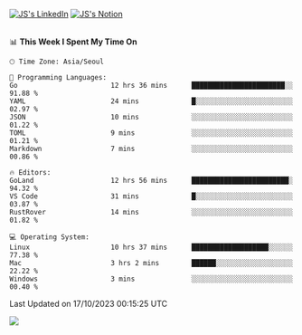 
[![JS's LinkedIn](https://img.shields.io/badge/LinkedIn-blue?style=for-the-badge&logo=linkedin)](https://www.linkedin.com/in/jaeseung-lee-5a2a32139/) 
[![JS's Notion](https://img.shields.io/badge/Notion-black?style=for-the-badge&logo=notion)](https://bit.ly/ljswiki1) <br><br>
<!-- ![JS's GitHub stats](https://github-readme-stats-lemon-five.vercel.app/api?username=tkxkd0159&hide=contribs,prs,stars,issues&show_icons=true&theme=react&include_all_commits=true)   -->
<!-- ![Top Langs](https://github-readme-stats-lemon-five.vercel.app/api/top-langs/?username=tkxkd0159&layout=compact&hide=jupyter%20notebook,scss,html,css&langs_count=10)  -->


<!--START_SECTION:waka-->
📊 **This Week I Spent My Time On** 

```text
🕑︎ Time Zone: Asia/Seoul

💬 Programming Languages: 
Go                       12 hrs 36 mins      ███████████████████████░░   91.88 % 
YAML                     24 mins             █░░░░░░░░░░░░░░░░░░░░░░░░   02.97 % 
JSON                     10 mins             ░░░░░░░░░░░░░░░░░░░░░░░░░   01.22 % 
TOML                     9 mins              ░░░░░░░░░░░░░░░░░░░░░░░░░   01.21 % 
Markdown                 7 mins              ░░░░░░░░░░░░░░░░░░░░░░░░░   00.86 % 

🔥 Editors: 
GoLand                   12 hrs 56 mins      ████████████████████████░   94.32 % 
VS Code                  31 mins             █░░░░░░░░░░░░░░░░░░░░░░░░   03.87 % 
RustRover                14 mins             ░░░░░░░░░░░░░░░░░░░░░░░░░   01.82 % 

💻 Operating System: 
Linux                    10 hrs 37 mins      ███████████████████░░░░░░   77.38 % 
Mac                      3 hrs 2 mins        ██████░░░░░░░░░░░░░░░░░░░   22.22 % 
Windows                  3 mins              ░░░░░░░░░░░░░░░░░░░░░░░░░   00.40 % 
```


 Last Updated on 17/10/2023 00:15:25 UTC
<!--END_SECTION:waka-->

<a href="https://github.com/tkxkd0159/dsalgo">
  <img align="center" src="https://github-readme-stats-lemon-five.vercel.app/api/pin/?username=tkxkd0159&repo=dsalgo&theme=react" />
</a>


<!---
- 🔭 I’m currently working on ...
- 🌱 I’m currently learning blockchain and distributed network
- 👯 I’m looking to collaborate on ...
- 🤔 I’m looking for help with ...
- 💬 Ask me about ...
- 📫 How to reach me: ...
- 😄 Pronouns: ...
- ⚡ Fun fact: ...
-->
